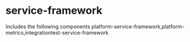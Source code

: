 # service-framework

Includes the following components platform-service-framework,platform-metrics,integrationtest-service-framework